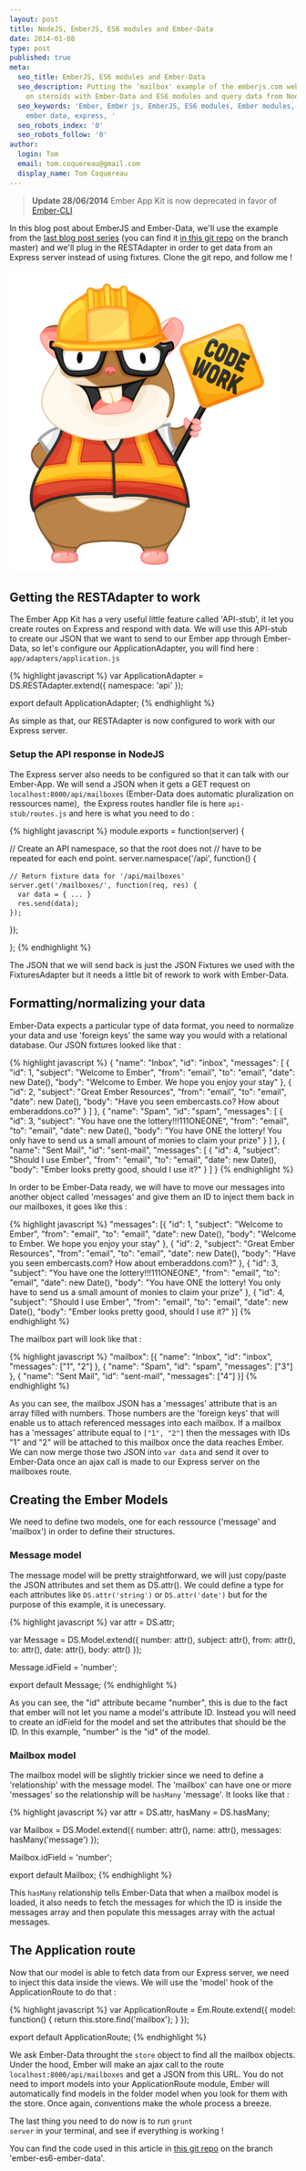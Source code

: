 ```yaml
---
layout: post
title: NodeJS, EmberJS, ES6 modules and Ember-Data
date: 2014-01-08
type: post
published: true
meta:
  seo_title: EmberJS, ES6 modules and Ember-Data
  seo_description: Putting the ‘mailbox' example of the emberjs.com website
    on steroïds with Ember-Data and ES6 modules and query data from NodeJS
  seo_keywords: 'Ember, Ember js, EmberJS, ES6 modules, Ember modules, Ember-Data,
    ember data, express, '
  seo_robots_index: '0'
  seo_robots_follow: '0'
author:
  login: Tom
  email: tom.coquereau@gmail.com
  display_name: Tom Coquereau
---
```


> **Update 28/06/2014**
> Ember App Kit is now deprecated in favor of [Ember-CLI](http://www.ember-cli.com/)

In this blog post about EmberJS and Ember-Data, we'll use the example from the [last blog post series](http://thau.me/2013/12/es6-modules-and-emberjs-a-taste-of-the-future-part-1/) (you can find it [in this git repo](https://github.com/thaume/emberjs-es6-modules) on the branch master) and we'll plug in the RESTAdapter in order to get data from an Express server instead of using fixtures. Clone the git repo, and follow me !

![tomster-under-construction](/assets/img/tomster-under-construction.png)

## Getting the RESTAdapter to work

The Ember App Kit has a very useful little feature called 'API-stub', it let you create routes on Express and respond with data. We will use this API-stub to create our JSON that we want to send to our Ember app through Ember-Data, so let's configure our ApplicationAdapter, you will find here : <code class="language-markup">app/adapters/application.js</code>

{% highlight javascript %}
var ApplicationAdapter = DS.RESTAdapter.extend({
    namespace: 'api'
});

export default ApplicationAdapter;
{% endhighlight %}

As simple as that, our RESTAdapter is now configured to work with our Express server.

### Setup the API response in NodeJS

The Express server also needs to be configured so that it can talk with our Ember-App. We will send a JSON when it gets a GET request on <code class="language-markup">localhost:8000/api/mailboxes</code> (Ember-Data does automatic pluralization on ressources name),  the Express routes handler file is here <code class="language-markup">api-stub/routes.js</code> and here is what you need to do :

{% highlight javascript %}
module.exports = function(server) {

  // Create an API namespace, so that the root does not
  // have to be repeated for each end point.
  server.namespace('/api', function() {

    // Return fixture data for '/api/mailboxes'
    server.get('/mailboxes/', function(req, res) {
      var data = { ... }
      res.send(data);
    });

  });

};
{% endhighlight %}

The JSON that we will send back is just the JSON Fixtures we used with the FixturesAdapter but it needs a little bit of rework to work with Ember-Data.

## Formatting/normalizing your data

Ember-Data expects a particular type of data format, you need to normalize your data and use 'foreign keys' the same way you would with a relational database. Our JSON fixtures looked like that :

{% highlight javascript %}
{
  "name": "Inbox",
  "id": "inbox",
  "messages": [
    {
      "id": 1,
      "subject": "Welcome to Ember",
      "from": "email",
      "to": "email",
      "date": new Date(),
      "body": "Welcome to Ember. We hope you enjoy your stay"
    }, {
      "id": 2,
      "subject": "Great Ember Resources",
      "from": "email",
      "to": "email",
      "date": new Date(),
      "body": "Have you seen embercasts.co? How about emberaddons.co?"
    }
  ]
}, {
  "name": "Spam",
  "id": "spam",
  "messages": [
    {
      "id": 3,
      "subject": "You have one the lottery!!!111ONEONE",
      "from": "email",
      "to": "email",
      "date": new Date(),
      "body": "You have ONE the lottery! You only have to send us a small amount of monies to claim your prize"
    }
  ]
}, {
  "name": "Sent Mail",
  "id": "sent-mail",
  "messages": [
    {
      "id": 4,
      "subject": "Should I use Ember",
      "from": "email",
      "to": "email",
      "date": new Date(),
      "body": "Ember looks pretty good, should I use it?"
    }
  ]
}
{% endhighlight %}

In order to be Ember-Data ready, we will have to move our messages into another object called 'messages' and give them an ID to inject them back in our mailboxes, it goes like this :

{% highlight javascript %}
"messages": [{
  "id": 1,
  "subject": "Welcome to Ember",
  "from": "email",
  "to": "email",
  "date": new Date(),
  "body": "Welcome to Ember. We hope you enjoy your stay"
}, {
  "id": 2,
  "subject": "Great Ember Resources",
  "from": "email",
  "to": "email",
  "date": new Date(),
  "body": "Have you seen embercasts.com? How about emberaddons.com?"
}, {
  "id": 3,
  "subject": "You have one the lottery!!!111ONEONE",
  "from": "email",
  "to": "email",
  "date": new Date(),
  "body": "You have ONE the lottery! You only have to send us a small amount of monies to claim your prize"
}, {
  "id": 4,
  "subject": "Should I use Ember",
  "from": "email",
  "to": "email",
  "date": new Date(),
  "body": "Ember looks pretty good, should I use it?"
}]
{% endhighlight %}

The mailbox part will look like that :

{% highlight javascript %}
"mailbox": [{
  "name": "Inbox",
  "id": "inbox",
  "messages": ["1", "2"]
}, {
  "name": "Spam",
  "id": "spam",
  "messages": ["3"]
}, {
  "name": "Sent Mail",
  "id": "sent-mail",
  "messages": ["4"]
}]
{% endhighlight %}

As you can see, the mailbox JSON has a 'messages' attribute that is an array filled with numbers. Those numbers are the 'foreign keys' that will enable us to attach referenced messages into each mailbox. If a mailbox has a 'messages' attribute equal to <code class="language-javascript">["1", "2"]</code> then the messages with IDs "1" and "2" will be attached to this mailbox once the data reaches Ember. We can now merge those two JSON into <code class="language-javascript">var data</code> and send it over to Ember-Data once an ajax call is made to our Express server on the mailboxes route.

## Creating the Ember Models

We need to define two models, one for each ressource ('message' and 'mailbox') in order to define their structures.

### Message model

The message model will be pretty straightforward, we will just copy/paste the JSON attributes and set them as DS.attr(). We could define a type for each attributes like <code class="language-javascript">DS.attr('string')</code> or <code class="language-javascript">DS.attr('date')</code> but for the purpose of this example, it is unecessary.

{% highlight javascript %}
var attr = DS.attr;

var Message = DS.Model.extend({
  number: attr(),
  subject: attr(),
  from: attr(),
  to: attr(),
  date: attr(),
  body: attr()
});

Message.idField = 'number';

export default Message;
{% endhighlight %}

As you can see, the "id" attribute became "number", this is due to the fact that ember will not let you name a model's attribute ID. Instead you will need to create an idField for the model and set the attributes that should be the ID. In this example, "number" is the "id" of the model.

### Mailbox model

The mailbox model will be slightly trickier since we need to define a 'relationship' with the message model. The 'mailbox' can have one or more 'messages' so the relationship will be <code class="language-javascript">hasMany</code> 'message'. It looks like that :

{% highlight javascript %}
var attr = DS.attr,
    hasMany = DS.hasMany;

var Mailbox = DS.Model.extend({
  number: attr(),
  name: attr(),
  messages: hasMany('message')
});

Mailbox.idField = 'number';

export default Mailbox;
{% endhighlight %}

This <code class="language-javascript">hasMany</code> relationship tells Ember-Data that when a mailbox model is loaded, it also needs to fetch the messages for which the ID is inside the messages array and then populate this messages array with the actual messages.

## The Application route

Now that our model is able to fetch data from our Express server, we need to inject this data inside the views. We will use the 'model' hook of the ApplicationRoute to do that :

{% highlight javascript %}
var ApplicationRoute = Em.Route.extend({
  model: function() {
    return this.store.find('mailbox');
  }
});

export default ApplicationRoute;
{% endhighlight %}

We ask Ember-Data throught the <code class="language-javascript">store</code> object to find all the mailbox objects. Under the hood, Ember will make an ajax call to the route <code class="language-markup">localhost:8000/api/mailboxes</code> and get a JSON from this URL. You do not need to import models into your ApplicationRoute module, Ember will automatically find models in the folder model when you look for them with the store. Once again, conventions make the whole process a breeze.

The last thing you need to do now is to run <code>grunt server</code> in your terminal, and see if everything is working !

You can find the code used in this article in [this git repo](https://github.com/thaume/emberjs-es6-modules/tree/ember-es6-ember-data) on the branch 'ember-es6-ember-data'.
